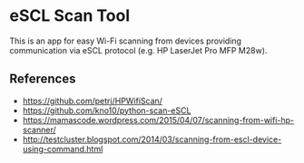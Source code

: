 # eSCL Scan Tool

This is an app for easy Wi-Fi scanning from devices providing communication via eSCL protocol (e.g. HP LaserJet Pro MFP M28w).

## References

- https://github.com/petrj/HPWifiScan/
- https://github.com/kno10/python-scan-eSCL
- https://mamascode.wordpress.com/2015/04/07/scanning-from-wifi-hp-scanner/
- http://testcluster.blogspot.com/2014/03/scanning-from-escl-device-using-command.html
